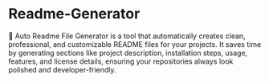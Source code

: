 # Readme-Generator
🚀 Auto Readme File Generator is a tool that automatically creates clean, professional, and customizable README files for your projects. It saves time by generating sections like project description, installation steps, usage, features, and license details, ensuring your repositories always look polished and developer-friendly.
